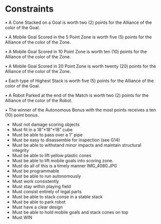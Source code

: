 # Constraints

• A Cone Stacked on a Goal is worth two (2) points for the Alliance of the color of the Goal.

• A Mobile Goal Scored in the 5 Point Zone is worth five (5) points for the Alliance of the color
of the Zone.

• A Mobile Goal Scored in 10 Point Zone is worth ten (10) points for the Alliance of the color of
the Zone.

• A Mobile Goal Scored in 20 Point Zone is worth twenty (20) points for the Alliance of the
color of the Zone.

• Each type of Highest Stack is worth five (5) points for the Alliance of the color of the Goal.

• A Robot Parked at the end of the Match is worth two (2) points for the Alliance of the color of
the Robot.

• The winner of the Autonomous Bonus with the most points receives a ten (10) point bonus.



* Must not damage scoring objects
* Must fit in a 18”*18”*18” cube
* Must be able to pass over a 1” pipe 
* Must be easy to disassemble for inspection (see G14)
* Must be able to withstand minor impacts and maintain structural integrity
* Must be able to lift yellow plastic cones
* Must be able to lift mobile goals into scoring zone. 
* Must do all of this is a timely manner IMG_4080.JPG 
* Must be programmable
* Must be able to run autonomously 
* Must work consistently
* Must stay within playing field
* Must consist entirely of legal parts
* Must be able to stack conse in a stable stack
* Must be able to park robot
* Must have a clear design
* Must be able to hold mobile goals and stack cones on top 
* Must WIN
